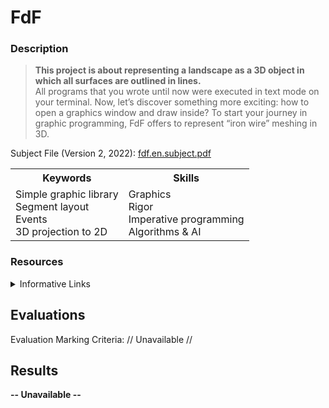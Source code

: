# FdF
### Description
  > **This project is about representing a landscape as a 3D object in which all surfaces are outlined in lines.** <br>
  All programs that you wrote until now were executed in text mode on your terminal. 
  Now, let’s discover something more exciting: how to open a graphics window and draw inside? 
  To start your journey in graphic programming, FdF offers to represent “iron wire” meshing in 3D. 
  
  Subject File (Version 2, 2022): [fdf.en.subject.pdf](https://github.com/kaseypsbrice/42-Cursus/files/9847593/fdf.en.subject.pdf)

  
<table>
  <tr>
    <th>Keywords</th>
    <th>Skills</th>
    </tr>
  <tr>
    <td>Simple graphic library<br>
      Segment layout<br>
      Events<br>
      3D projection to 2D</td>
    <td>Graphics<br>
      Rigor<br>
      Imperative programming<br>
      Algorithms & AI</td>
    </tr>
  </table>
    
### Resources

  <details><summary>Informative Links</summary>
    <ul>
      <li><a href="https://gontjarow.github.io/MiniLibX/">
        MiniLibX - Basic introduction, tutorials, tips & tricks.</a></li>
    </ul>
  </details>
  
## Evaluations

Evaluation Marking Criteria: // Unavailable //

## Results 

**-- Unavailable --**
